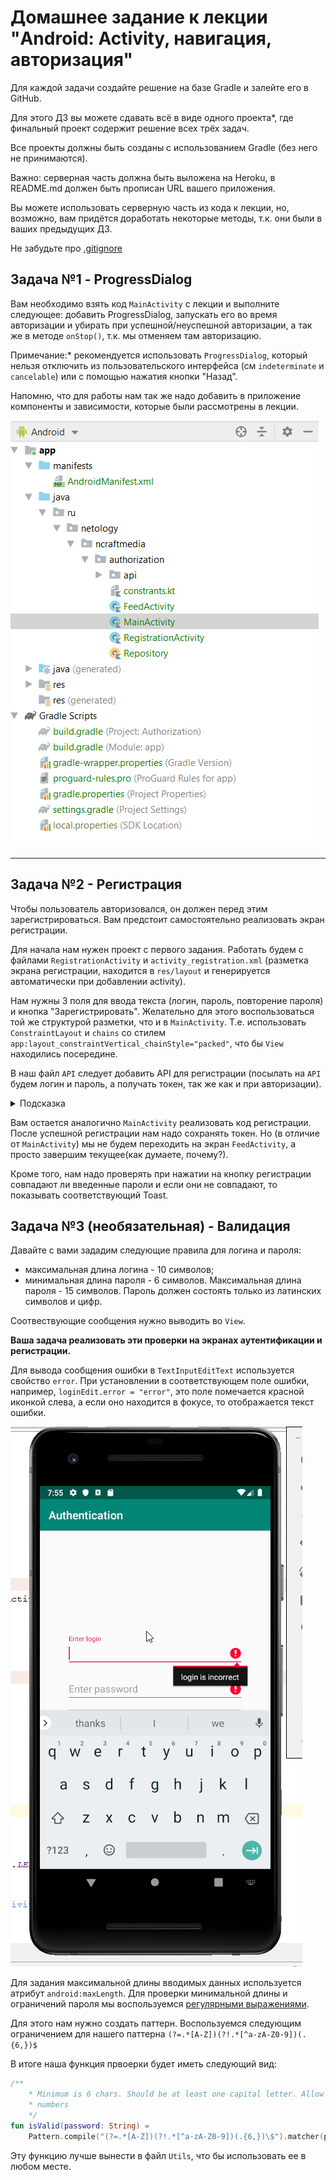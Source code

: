 # Домашнее задание к лекции "Android: Activity, навигация, авторизация"

Для каждой задачи создайте решение на базе Gradle и залейте его в GitHub.

Для этого ДЗ вы можете сдавать всё в виде одного проекта*, где финальный проект содержит решение всех трёх задач.

Все проекты должны быть созданы с использованием Gradle (без него не принимаются).

Важно: серверная часть должна быть выложена на Heroku, в README.md должен быть прописан URL вашего приложения.

Вы можете использовать серверную часть из кода к лекции, но, возможно, вам придётся доработать некоторые методы, т.к. они были в ваших предыдущих ДЗ.

Не забудьте про [.gitignore](../.gitignore)

## Задача №1 - ProgressDialog

Вам необходимо взять код `MainActivity` с лекции и выполните следующее: добавить ProgressDialog, запускать его во время авторизации и убирать при успешной/неуспешной авторизации, а так же в методе `onStop()`, т.к. мы отменяем там авторизацию.

Примечание:* рекомендуется использовать `ProgressDialog`, который нельзя отключить из пользовательского интерфейса (см `indeterminate` и `cancelable`) или с помощью нажатия кнопки "Назад".

Напомню, что для работы нам так же надо добавить в приложение компоненты и зависимости, которые были рассмотрены в лекции.

![Структура проекта](progress/structure.png)

___

## Задача №2 - Регистрация

Чтобы пользователь авторизовался, он должен перед этим зарегистрироваться. Вам предстоит самостоятельно реализовать экран регистрации.

Для начала нам нужен проект с первого задания. Работать будем с файлами `RegistrationActivity`  и `activity_registration.xml` (разметка экрана регистрации, находится в `res/layout` и генерируется автоматически при добавлении activity).

Нам нужны 3 поля для ввода текста (логин, пароль, повторение пароля) и кнопка "Зарегистрировать". 
Желательно для этого воспользоваться той же структурой разметки, что и в `MainActivity`. Т.е. использовать `ConstraintLayout` и `chains` со стилем `app:layout_constraintVertical_chainStyle="packed"`, что бы `View` находились посередине.

В наш файл `API` следует добавить API для регистрации (посылать на `API` будем логин и пароль, а получать токен, так же как и при авторизации).

<details>
    <summary>Подсказка</summary>

    ```kotlin
    ...

    // Токен для последущих запросов
    data class Token(val token: String)

    // Данные для регистрации
    data class RegistrationRequestParams(val username: String, val password: String)

    interface API {
    ...
        @POST("api/v1/registration")
        suspend fun register(@Body registrationRequestParams: RegistrationRequestParams): Response<Token>
    }
    ```

    Теперь этот API нам надо вызывать из нашего репозитория `Repository`.

    ```kotlin
    package ru.netology.ncraftmedia.authorization

    ...

    object Repository {

    ...
        suspend fun register(login: String, password: String) =
            API.register(RegistrationRequestParams(login, password))
    }
    ```
</details>

Вам остается аналогично `MainActivity` реализовать код регистрации. После успешной регистрации нам надо сохранять токен. Но (в отличие от `MainActivity`) мы не будем переходить на экран `FeedActivity`, а просто завершим текущее(как думаете, почему?).

Кроме того, нам надо проверять при нажатии на кнопку регистрации совпадают ли введенные пароли и если они не совпадают, то показывать соответствующий Toast.

## Задача №3 (необязательная) - Валидация

Давайте с вами зададим следующие правила для логина и пароля:
* максимальная длина логина - 10 символов; 
* минимальная длина пароля - 6 символов. Максимальная длина пароля - 15 символов. Пароль должен состоять только из латинских символов и цифр.

Соотвествующие сообщения нужно выводить во `View`.

**Ваша задача реализовать эти проверки на экранах аутентификации и регистрации.**

Для вывода сообщения ошибки в `TextInputEditText` используется свойство `error`. При установлении в соответствующем поле ошибки, например, `loginEdit.error = "error"`, это поле помечается красной иконкой слева, а если оно находится в фокусе, то отображается текст ошибки.

![](validation/error.png)

Для задания максимальной длины вводимых данных используется атрибут `android:maxLength`. Для проверки минимальной длины и ограничений пароля мы воспользуемся [регулярными выражениями](https://ru.wikipedia.org/wiki/%D0%A0%D0%B5%D0%B3%D1%83%D0%BB%D1%8F%D1%80%D0%BD%D1%8B%D0%B5_%D0%B2%D1%8B%D1%80%D0%B0%D0%B6%D0%B5%D0%BD%D0%B8%D1%8F).

Для этого нам нужно создать паттерн. Воспользуемся следующим ограничением для нашего паттерна `(?=.*[A-Z])(?!.*[^a-zA-Z0-9])(.{6,})$`

В итоге наша функция првоерки будет иметь следующий вид:
```kotlin
/**
    * Minimum is 6 chars. Should be at least one capital letter. Allow only english characters and
    * numbers
    */
fun isValid(password: String) =
    Pattern.compile("(?=.*[A-Z])(?!.*[^a-zA-Z0-9])(.{6,})\$").matcher(password).matches()
```

Эту функцию лучше вынести в файл `Utils`, что бы использовать ее в любом месте.
